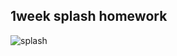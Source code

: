 ## 1week splash homework
![splash](https://cloud.githubusercontent.com/assets/25598820/25385909/72b959da-2a00-11e7-8cda-434501803fa0.PNG)
